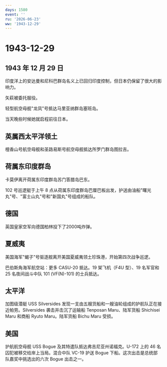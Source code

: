 ```yaml
---
days: 1580
event: ''
ru: '2026-06-23'
ww: '1943-12-29'
---
```


# 1943-12-29

## 1943 年 12 月 29 日

印度洋上的安达曼和尼科巴群岛名义上已回归印度控制，但日本仍保留了很大的影响力。

矢萩被委托服役。

轻型航空母舰"龙凤"号抵达马里亚纳群岛塞班岛。

当天晚些时候她就启程前往日本。

## 英属西太平洋领土

檀香山号航空母舰和圣路易斯号航空母舰抵达所罗门群岛图拉吉。

## 荷属东印度群岛

卡莫伊离开荷属东印度群岛苏门答腊岛巴东。

102 号巡逻艇于上午 8
点从荷属东印度群岛巴厘巴板出发，护送由油船"曙光丸"号、"富士山丸"号和"新国丸"号组成的船队。

## 德国

英国皇家空军向德国柏林投下了2000吨炸弹。

## 夏威夷

美国海军"蝎子"号驱逐舰离开美国夏威夷领土珍珠港，开始第四次战争巡逻。

巴伯斯角海军航空站：更多 CASU-20 抵达。19 架飞机（F4U 型）、19 名军官和
25 名夜间战斗中队 101 (VF(N)-101) 的士兵抵达。

## 太平洋

加图级潜艇 USS Silversides
发现一支由五艘货船和一艘油轮组成的护航队正在接近帕劳。Silversides
袭击并击沉了运输船 Tenposan Maru、陆军货船 Shichisei Maru 和商船 Ryuto
Maru。陆军货船 Bichu Maru 受损。

## 美国

护航航空母舰 USS Bogue 及其特遣队抵达弗吉尼亚州诺福克。U-172 上的 46
名囚犯被移交给岸上当局。混合中队 VC-19 护送 Bogue
下船。这次出击是总统部队嘉奖中挑选出的六次 Bogue 出击之一。